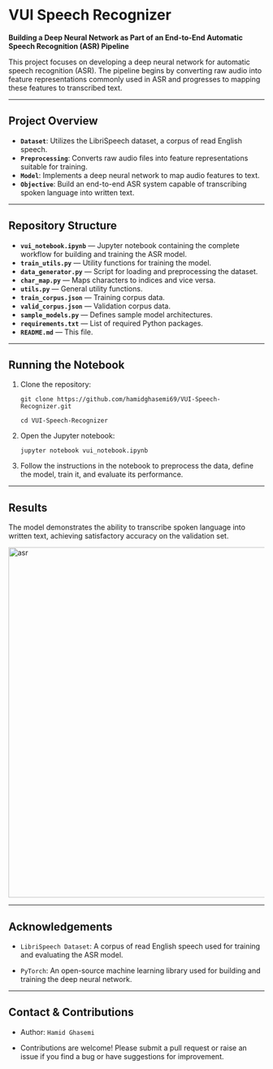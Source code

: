 # VUI Speech Recognizer

**Building a Deep Neural Network as Part of an End-to-End Automatic Speech Recognition (ASR) Pipeline**

This project focuses on developing a deep neural network for automatic speech recognition (ASR). The pipeline begins by converting raw audio into feature representations commonly used in ASR and progresses to mapping these features to transcribed text.

---

## Project Overview

- **`Dataset`**: Utilizes the LibriSpeech dataset, a corpus of read English speech.
- **`Preprocessing`**: Converts raw audio files into feature representations suitable for training.
- **`Model`**: Implements a deep neural network to map audio features to text.
- **`Objective`**: Build an end-to-end ASR system capable of transcribing spoken language into written text.

---

## Repository Structure

- **`vui_notebook.ipynb`** — Jupyter notebook containing the complete workflow for building and training the ASR model.
- **`train_utils.py`** — Utility functions for training the model.
- **`data_generator.py`** — Script for loading and preprocessing the dataset.
- **`char_map.py`** — Maps characters to indices and vice versa.
- **`utils.py`** — General utility functions.
- **`train_corpus.json`** — Training corpus data.
- **`valid_corpus.json`** — Validation corpus data.
- **`sample_models.py`** — Defines sample model architectures.
- **`requirements.txt`** — List of required Python packages.
- **`README.md`** — This file.

---

## Running the Notebook

1. Clone the repository:

    `git clone https://github.com/hamidghasemi69/VUI-Speech-Recognizer.git`
    
    `cd VUI-Speech-Recognizer`

2. Open the Jupyter notebook:

      `jupyter notebook vui_notebook.ipynb`

3. Follow the instructions in the notebook to preprocess the data, define the model, train it, and evaluate its performance.

---

## Results

The model demonstrates the ability to transcribe spoken language into written text, achieving satisfactory accuracy on the validation set.

<img width="689" alt="asr" src="https://github.com/hamidghasemi69/VUI-Speech-Recognizer/assets/22797186/7fcf8672-1b9a-4f7a-976e-350d3b34c7dc">


---

## Acknowledgements

- `LibriSpeech Dataset`: A corpus of read English speech used for training and evaluating the ASR model.

- `PyTorch`: An open-source machine learning library used for building and training the deep neural network.


---

## Contact & Contributions

- Author: `Hamid Ghasemi`

- Contributions are welcome! Please submit a pull request or raise an issue if you find a bug or have suggestions for improvement.


